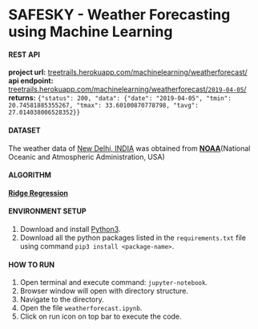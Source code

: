 # SAFESKY - Weather Forecasting using Machine Learning

#### REST API
**project url:** [treetrails.herokuapp.com/machinelearning/weatherforecast/](https://treetrails.herokuapp.com/machinelearning/weatherforecast/)<br>
**api endpoint:** [treetrails.herokuapp.com/machinelearning/weatherforecast/`2019-04-05`/](https://treetrails.herokuapp.com/machinelearning/weatherforecast/2019-04-05/)<br>
**returns:** `{"status": 200, "data": {"date": "2019-04-05", "tmin": 20.74581885355267, "tmax": 33.60100870778798, "tavg": 27.014038006528352}}`

#### DATASET
The weather data of [New Delhi, INDIA](https://www.google.com/maps/place/New+Delhi,+Delhi/@28.5272181,77.0688974,11z/data=!3m1!4b1!4m5!3m4!1s0x390cfd5b347eb62d:0x52c2b7494e204dce!8m2!3d28.6139391!4d77.2090212) was obtained from [**NOAA**](https://www.ncdc.noaa.gov/cdo-web/)(National Oceanic and Atmospheric Administration, USA)

#### ALGORITHM
[**Ridge Regression**](https://scikit-learn.org/stable/modules/generated/sklearn.linear_model.Ridge.html)

#### ENVIRONMENT SETUP
1. Download and install [Python3](https://www.python.org).
2. Download all the python packages listed in the `requirements.txt` file using command `pip3 install <package-name>`.

#### HOW TO RUN
1. Open terminal and execute command: `jupyter-notebook`.
2. Browser window will open with directory structure.
3. Navigate to the directory.
4. Open the file `weatherforecast.ipynb`.
5. Click on run icon on top bar to execute the code.
